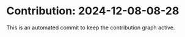 # Contribution: 2024-12-08-08-28
This is an automated commit to keep the contribution graph active.

